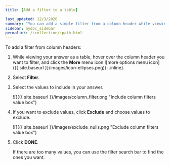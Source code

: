```yaml
---
title: [Add a filter to a table]

last_updated: 12/3/2020
summary: "You can add a simple filter from a column header while viewing your answer as a table."
sidebar: mydoc_sidebar
permalink: /:collection/:path.html
---
```

To add a filter from column headers:

1. While viewing your answer as a table, hover over the column header you
want to filter, and click the **More** menu icon
![more options menu icon]({{ site.baseurl }}/images/icon-ellipses.png){: .inline}.

2. Select **Filter**.

3. Select the values to include in your answer.

     ![]({{ site.baseurl }}/images/column_filter.png "Include column filters value box")

4. If you want to exclude values, click **Exclude** and choose values to exclude.

     ![]({{ site.baseurl }}/images/exclude_nulls.png "Exclude column filters value box")

5. Click **DONE**.

   If there are too many values, you can use the filter search bar to find the ones you want.
